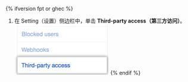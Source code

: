 {% ifversion fpt or ghec %}
  1. 在 Setting（设置）侧边栏中，单击 **Third-party access（第三方访问）**。 ![左侧边栏中的 {% data variables.product.prodname_oauth_app %} 访问选项卡](/assets/images/help/settings/settings-sidebar-third-party-access.png)
{% endif %}
